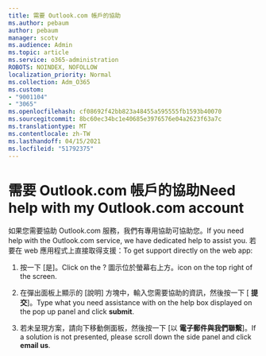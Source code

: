 ```yaml
---
title: 需要 Outlook.com 帳戶的協助
ms.author: pebaum
author: pebaum
manager: scotv
ms.audience: Admin
ms.topic: article
ms.service: o365-administration
ROBOTS: NOINDEX, NOFOLLOW
localization_priority: Normal
ms.collection: Adm_O365
ms.custom:
- "9001104"
- "3065"
ms.openlocfilehash: cf08692f42bb823a48455a595555fb1593b40070
ms.sourcegitcommit: 8bc60ec34bc1e40685e3976576e04a2623f63a7c
ms.translationtype: MT
ms.contentlocale: zh-TW
ms.lasthandoff: 04/15/2021
ms.locfileid: "51792375"
---
```

# <a name="need-help-with-my-outlookcom-account"></a><span data-ttu-id="dba92-102">需要 Outlook.com 帳戶的協助</span><span class="sxs-lookup"><span data-stu-id="dba92-102">Need help with my Outlook.com account</span></span>

<span data-ttu-id="dba92-103">如果您需要協助 Outlook.com 服務，我們有專用協助可協助您。</span><span class="sxs-lookup"><span data-stu-id="dba92-103">If you need help with the Outlook.com service, we have dedicated help to assist you.</span></span> <span data-ttu-id="dba92-104">若要在 web 應用程式上直接取得支援：</span><span class="sxs-lookup"><span data-stu-id="dba92-104">To get support directly on the web app:</span></span> 

1. <span data-ttu-id="dba92-105">按一下 [是]。</span><span class="sxs-lookup"><span data-stu-id="dba92-105">Click on the ?</span></span> <span data-ttu-id="dba92-106">圖示位於螢幕右上方。</span><span class="sxs-lookup"><span data-stu-id="dba92-106">icon on the top right of the screen.</span></span> 

2. <span data-ttu-id="dba92-107">在彈出面板上顯示的 [說明] 方塊中，輸入您需要協助的資訊，然後按一下 [ **提交**]。</span><span class="sxs-lookup"><span data-stu-id="dba92-107">Type what you need assistance with on the help box displayed on the pop up panel and click **submit**.</span></span> 

3. <span data-ttu-id="dba92-108">若未呈現方案，請向下移動側面板，然後按一下 [以 **電子郵件與我們聯繫**]。</span><span class="sxs-lookup"><span data-stu-id="dba92-108">If a solution is not presented, please scroll down the side panel and click **email us**.</span></span>
